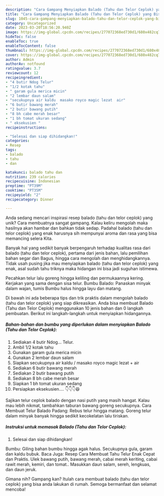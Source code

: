 ```yaml
---
description: "Cara Gampang Menyiapkan Balado (Tahu dan Telor Ceplok) yang Bisa Manjain Lidah"
title: "Cara Gampang Menyiapkan Balado (Tahu dan Telor Ceplok) yang Bisa Manjain Lidah"
slug: 1045-cara-gampang-menyiapkan-balado-tahu-dan-telor-ceplok-yang-bisa-manjain-lidah
category: Uncategorized
date: 2023-03-20T18:56:20.940Z
image: https://img-global.cpcdn.com/recipes/277072368ed730d1/680x482cq70/balado-tahu-dan-telor-ceplok-foto-resep-utama.jpg
hideToc: false
enableToc: true
enableTocContent: false
thumbnail: https://img-global.cpcdn.com/recipes/277072368ed730d1/680x482cq70/balado-tahu-dan-telor-ceplok-foto-resep-utama.jpg
cover: https://img-global.cpcdn.com/recipes/277072368ed730d1/680x482cq70/balado-tahu-dan-telor-ceplok-foto-resep-utama.jpg
author: Admin
authorAv: notfound
ratingvalue: 3.7
reviewcount: 12
recipeingredient:
- "4 butir Ndog Telur"
- "1/2 kotak tahu"
- " garam gula merica micin"
- "2 lembar daun salam"
- "secukupnya air kaldu  masako royco magic lezat  air"
- "6 butir bawang merah"
- "2 butir bawang putih"
- "8 bh cabe merah besar"
- "1 bh tomat ukuran sedang"
- " eksekusien "
recipeinstructions:

- "Selesai dan siap dihidangkan!"
categories:
- Resep
tags:
- balado
- tahu
- dan

katakunci: balado tahu dan 
nutrition: 239 calories
recipecuisine: Indonesian
preptime: "PT39M"
cooktime: "PT35M"
recipeyield: "2"
recipecategory: Dinner

---
```





Anda sedang mencari inspirasi resep balado (tahu dan telor ceplok) yang unik? Cara membuatnya sangat gampang. Kalau keliru mengolah maka hasilnya akan hambar dan bahkan tidak sedap. Padahal balado (tahu dan telor ceplok) yang enak harusnya sih mempunyai aroma dan rasa yang bisa memancing selera Kita.





Banyak hal yang sedikit banyak berpengaruh terhadap kualitas rasa dari balado (tahu dan telor ceplok), pertama dari jenis bahan, lalu pemilihan bahan segar dan Bagus, hingga cara mengolah dan menghidangkannya. Tidak usah pusing jika mau menyiapkan balado (tahu dan telor ceplok) yang enak,      asal sudah tahu triknya maka hidangan ini bisa jadi suguhan istimewa.














Pecahkan telur lalu goreng hingga keliling dan permukaannya kering. Kerjakan yang sama dengan sisa telur. Bumbu Balado: Panaskan minyak dalam wajan, tumis Bumbu halus hingga layu dan matang.






Di bawah ini ada beberapa tips dan trik praktis dalam mengolah balado (tahu dan telor ceplok) yang siap dikreasikan. Anda bisa membuat Balado (Tahu dan Telor Ceplok) menggunakan 10 jenis bahan dan 0 langkah pembuatan. Berikut ini langkah-langkah untuk menyiapkan hidangannya.

<!--inarticleads1-->

##### Bahan-bahan dan bumbu yang diperlukan dalam menyiapkan Balado (Tahu dan Telor Ceplok):

1. Sediakan 4 butir Ndog... Telur.
1. Ambil 1/2 kotak tahu
1. Gunakan  garam gula merica micin
1. Gunakan 2 lembar daun salam
1. Siapkan secukupnya air kaldu / masako royco magic lezat + air
1. Sediakan 6 butir bawang merah
1. Sediakan 2 butir bawang putih
1. Sediakan 8 bh cabe merah besar
1. Siapkan 1 bh tomat ukuran sedang
1. Persiapkan  eksekusien.... 👇👇👇😆


Sajikan telur ceplok balado dengan nasi putih yang masih hangat. Kalau mau lebih nikmat, tambahkan taburan bawang goreng secukupnya. Cara Membuat Telur Balado Padang: Rebus telur hingga matang. Goreng telur dalam minyak banyak hingga sedikit kecokelatan lalu tiriskan. 

<!--inarticleads2-->

##### Instruksi untuk memasak Balado (Tahu dan Telor Ceplok):


1. Selesai dan siap dihidangkan!

Bumbu: Giling bahan bumbu hingga agak halus. Secukupnya gula, garam dan kaldu bubuk. Baca Juga: Resep Cara Membuat Tahu Telur Enak Cepat dan Praktis. Ulek bawang putih, bawang merah, cabai merah keriting, cabai rawit merah, kemiri, dan tomat.. Masukkan daun salam, sereh, lengkuas, dan daun jeruk. 

Gimana nih? Gampang kan? Itulah cara membuat balado (tahu dan telor ceplok) yang bisa anda lakukan di rumah. Semoga bermanfaat dan selamat mencoba!
